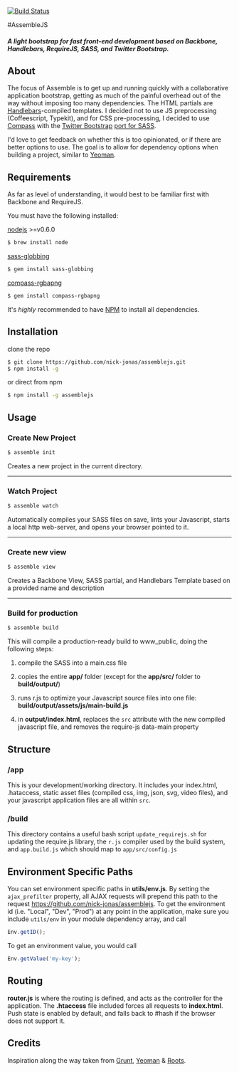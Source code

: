 [![Build Status](https://travis-ci.org/nick-jonas/assemblejs.png?branch=master)](https://travis-ci.org/nick-jonas/assemblejs)

#AssembleJS

##### A light bootstrap for fast front-end development based on Backbone, Handlebars, RequireJS, SASS, and Twitter Bootstrap.

## About

The focus of Assemble is to get up and running quickly with a collaborative application bootstrap, getting as much of the painful overhead out of the way without imposing too many dependencies.  The HTML partials are [Handlebars](http://handlebarsjs.com/)-compiled templates. I decided not to use JS preprocessing (Coffeescript, Typekit), and for CSS pre-processing, I decided to use [Compass](http://compass-style.org/) with the [Twitter Bootstrap](http://twitter.github.com/bootstrap/) [port for SASS](https://github.com/jlong/sass-twitter-bootstrap).

I'd love to get feedback on whether this is too opinionated, or if there are better options to use.  The goal is to allow for dependency options when building a project, similar to [Yeoman](http://yeoman.io/).

## Requirements

As far as level of understanding, it would best to be familiar first with Backbone and RequireJS.

You must have the following installed:

[nodejs](http://nodejs.org/) >=v0.6.0

```bash
$ brew install node
```

[sass-globbing](https://github.com/chriseppstein/sass-globbing)

```bash
$ gem install sass-globbing
```

[compass-rgbapng](https://github.com/aaronrussell/compass-rgbapng)

```bash
$ gem install compass-rgbapng
```

It's *highly* recommended to have [NPM](http://nodejs.org/download/) to install all dependencies.


## Installation

clone the repo

```bash
$ git clone https://github.com/nick-jonas/assemblejs.git
$ npm install -g
```

or direct from npm


```bash
$ npm install -g assemblejs
```

## Usage

### Create New Project

```bash
$ assemble init
```

Creates a new project in the current directory.

---

### Watch Project

```bash
$ assemble watch
```

Automatically compiles your SASS files on save, lints your Javascript, starts a local http web-server, and opens your browser pointed to it.

---

### Create new view

```bash
$ assemble view
```

Creates a Backbone View, SASS partial, and Handlebars Template based on a provided name and description

---

### Build for production

```bash
$ assemble build
```

This will compile a production-ready build to www_public, doing the following steps:

1. compile the SASS into a main.css file

2. copies the entire **app/** folder (except for the **app/src/** folder to **build/output/**)

3. runs r.js to optimize your Javascript source files into one file: **build/output/assets/js/main-build.js**

4. in **output/index.html**, replaces the `src` attribute with the new compiled javascript file, and removes the require-js data-main property


## Structure

### /app

This is your development/working directory.  It includes your index.html, .hataccess, static asset files (compiled css, img, json, svg, video files), and your javascript application files are all within `src`.

### /build

This directory contains a useful bash script `update_requirejs.sh` for updating the require.js library, the `r.js` compiler used by the build system, and `app.build.js` which should map to `app/src/config.js`

## Environment Specific Paths

You can set environment specific paths in **utils/env.js**.  By setting the `ajax_prefilter` property, all AJAX requests will prepend this path to the request https://github.com/nick-jonas/assemblejs.  To get the environment id (i.e. "Local", "Dev", "Prod") at any point in the application, make sure you include `utils/env` in your module dependency array, and call

```javascript
Env.getID();
```

To get an environment value, you would call

```javascript
Env.getValue('my-key');
````

## Routing

**router.js** is where the routing is defined, and acts as the controller for the application.  The **.htaccess** file included forces all requests to **index.html**.  Push state is enabled by default, and falls back to #hash if the browser does not support it.

## Credits

Inspiration along the way taken from [Grunt](http://gruntjs.com/), [Yeoman](http://yeoman.io/) & [Roots](Roots.cx).
